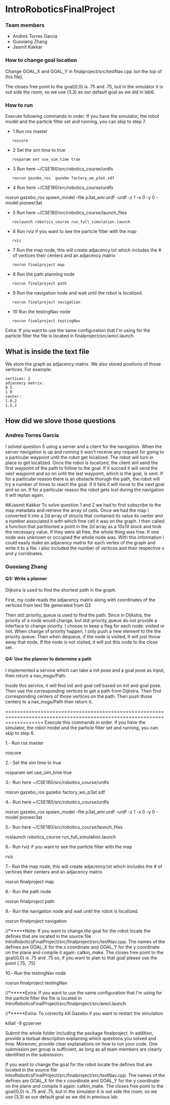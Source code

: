 # IntroRoboticsFinalProject

### Team members

  * Andres Torres Garcia
  * Guoxiang Zhang
  * Jasmit Kakkar

### How to change goal location

Change GOAL_X and GOAL_Y in  finalproject/src/testNav.cpp (on the top of this file). 

The closes free point to the goal(0,0) is .75 and .75, but in the simulator it is out side the room, so we use (3,3) as our default goal as we did in lab6. 

### How to run

Execute following commands in order. If you have the simulator, the robot model and the particle filter set and running, you can skip to step 7.

* 1 Run ros master
```
   roscore
```
* 2 Set the sim time to true
```
   rosparam set use_sim_time true
```
* 3 Run here ~/CSE180/src/robotics_course/urdfs
```
   rosrun gazebo_ros  gazebo factory_wo_p3at.sdf
```
* 4 Run here ~/CSE180/src/robotics_course/urdfs

rosrun gazebo_ros spawn_model -file p3at_amr.urdf -urdf -z 1  -x 0 -y 0 -model pioneer3at

* 5 Run here ~/CSE180/src/robotics_course/launch_files
```
   roslaunch robotics_course run_full_simulation.launch
```
* 6 Run rviz if you want to see the particle filter with the map
```
   rviz
```
* 7 Run the map node, this will create adjacency.txt which includes the # of vertices their centers and an adjacency matrix
```
   rosrun finalproject map
```
* 8 Run the path planning node
```
   rosrun finalproject path
```
* 9 Run the navigation node and wait until the robot is localized.
```
   rosrun finalproject navigation
```
* 10 Run the testingNav node
```
   rosrun finalproject testingNav
```

Extra: If you want to use the same configuration that I'm using for the particle filter the file is located in
finalproject/src/amcl.launch

## What is inside the text file

We store the graph as adjacency matrix. We also stored positions of those vertices. For example:
```
vertices: 2
adjacency matrix:
0 1
1 0
center:
1.0,2
1.5,2
```

## How did we slove those questions

### Andres Torres Garcia
I solved question 5 using a server and a client for the navigation. When the server navigation is up and running it won't receive any request for going to a particular waypoint until the robot get localized. The robot will turn in place to get localized. Once the robot is localized, the client will send the first waypoint of the path to follow to the goal. If it succed it will send the next waypoint and so on until the last waypoint, which is the goal, is sent. If for a particular reason there is an obstacle thorugh the path, the robot will try a number of times to reach the goal. If it fails it will move to the next goal and so on. If for a particular reason the robot gets lost during the navigation it will replan again.

##Jasmit Kakkar
To solve question 1 and 2 we had to first subscribe to the map metadata and retrieve the array of cells. Once we had the map i converted it into a 2d array of structs that contained its value its center and a number associated it with which free cell it was on the graph. I then called a function that partitioned a point in the 2d array as a 10x10 block and took the necessary value. If they were all free, the whole thing was free. If one node was unknown or occupied the whole node was. With this information i could easily make an adjacency matrix for each vertex of the graph and write it to a file, i also included the number of vertices and their respective x and y corrdinates. 

### Guoxiang Zhang

#### Q3: Write a planner

Dijkstra is used to find the shortest path in the graph. 

First, my code reads the adjacency matrix along with coordinates of the vertices from text file generated from Q2

Then std::priority_queue is used to find the path. Since in Dijkstra, the priority of a node would change, but std::priority_queue
do not provide a interface to change priority. I choose to keep a flag for each node: visited or not. When change of priority happen,
I only push a new element to the the priority queue. Then when dequeue, if the node is visited, It will just throw away that node. 
If the node is not visited, it will put this node to the close set.

#### Q4: Use the planner to determine a path

I implemented a service which can take a init pose and a goal pose as input, then return a nav_msgs/Path. 

Inside this service, it will find init and goal cell based on init and goal pose. Then use the corresponding vertices to get a path from Dijkstra. Then find corresponding centers of those vertices on the path. Then push those centers to a nav_msgs/Path then return it.











=========================================================================================================================
Execute this commands in order. If you have the simulator, the robot model and the particle filter set and running, you can skip to step 6.

1.- Run ros master

roscore

2.- Set the sim time to true

rosparam set use_sim_time true

3.- Run here ~/CSE180/src/robotics_course/urdfs

rosrun gazebo_ros  gazebo factory_wo_p3at.sdf

4.- Run here ~/CSE180/src/robotics_course/urdfs

rosrun gazebo_ros spawn_model -file p3at_amr.urdf -urdf -z 1  -x 0 -y 0 -model pioneer3at

5.- Run here ~/CSE180/src/robotics_course/launch_files

roslaunch robotics_course run_full_simulation.launch

6.- Run rviz if you want to see the particle filter with the map

rviz

7.- Run the map node, this will create adjacency.txt which includes the # of vertices their centers and an adjacency matrix

rosrun finalproject map

8.- Run the path node

rosrun finalproject path

9.- Run the navigation node and wait until the robot is localized.

rosrun finalproject navigation

//******Note: If you want to change the goal for the robot locate the defines that are located in the source file IntroRoboticsFinalProject/src/finalproject/src/testNav.cpp. The names of the defines are GOAL_X for the x coordinate and GOAL_Y for the y coordinate on the plane and compile it again: catkin_make. The closes free point to the goal(0,0) is .75 and .75 so, if you want to plan to that goal please use the point (.75, .75)

10.- Run the testingNav node

rosrun finalproject testingNav

//******Extra: If you want to use the same configuration that I'm using for the particle filter the file is located in IntroRoboticsFinalProject/src/finalproject/src/amcl.launch

//******Extra: To correctly kill Gazebo if you want to restart the simulation

killall -9 gzserver

Submit the whole folder including the package finalproject. In addition, provide a textual description explaining which questions you solved and how. Moreover, provide clear explanations on how to run your code. One submission per group is sufficient, as long as all team members are clearly identified in the submission.


If you want to change the goal for the robot locate the defines that are located in the source file IntroRoboticsFinalProject/src/finalproject/src/testNav.cpp. The names of the defines are GOAL_X for the x coordinate and GOAL_Y for the y coordinate on the plane and compile it again: catkin_make. The closes free point to the goal(0,0) is .75 and .75, but in the simulator it is out side the room, so we use (3,3) as our default goal as we did in previous lab. 

